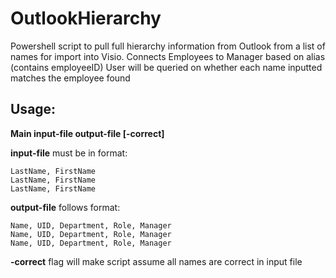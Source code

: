 # OutlookHierarchy
Powershell script to pull full hierarchy information from Outlook from a list of names for import into Visio.
Connects Employees to Manager based on alias (contains employeeID)
User will be queried on whether each name inputted matches the employee found 

## Usage:

**Main input-file output-file [-correct]**

**input-file** must be in format:

    LastName, FirstName    
    LastName, FirstName    
    LastName, FirstName
  
**output-file** follows format:

    Name, UID, Department, Role, Manager    
    Name, UID, Department, Role, Manager  
    Name, UID, Department, Role, Manager
  
**-correct** flag will make script assume all names are correct in input file
  
